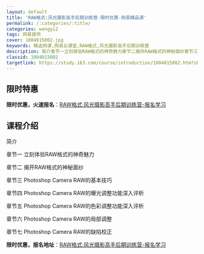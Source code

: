 ```yaml
---
layout: default
title: 'RAW格式:风光摄影高手后期训练营-限时优惠-网易精品课'
permalink: /:categories/:title/
categories: wangyi2
tags: 网易提供
cover: 1004015002.jpg
keywords: 精选网课,网易云课堂,RAW格式,风光摄影高手后期训练营
description: 简介章节一立刻体验RAW格式的神奇魅力章节二揭开RAW格式的神秘面纱章节三PhotoshopCameraRAW的基本技巧
classid: 1004015002
targetlink: https://study.163.com/course/introduction/1004015002.htm?share=1&shareId=1025206652&utm_campaign=share&utm_medium=iphoneShare&utm_source=&utm_u=1025206652
---
```


## 限时特惠

**限时优惠，火速报名**：[RAW格式:风光摄影高手后期训练营-报名学习](https://study.163.com/course/introduction/1004015002.htm?share=1&shareId=1025206652&utm_campaign=share&utm_medium=iphoneShare&utm_source=&utm_u=1025206652)

## 课程介绍

简介

章节一  立刻体验RAW格式的神奇魅力

章节二  揭开RAW格式的神秘面纱

章节三  Photoshop Camera RAW的基本技巧

章节四  Photoshop Camera RAW的曝光调整功能深入评析

章节五  Photoshop Camera RAW的色彩调整功能深入评析

章节六  Photoshop Camera RAW的局部调整

章节七  Photoshop Camera RAW的缺陷校正

**限时优惠，报名地址**：[RAW格式:风光摄影高手后期训练营-报名学习](https://study.163.com/course/introduction/1004015002.htm?share=1&shareId=1025206652&utm_campaign=share&utm_medium=iphoneShare&utm_source=&utm_u=1025206652)

